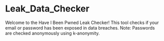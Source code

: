 # Leak_Data_Checker
Welcome to the Have I Been Pwned Leak Checker! This tool checks if your email or password has been exposed in data breaches. Note: Passwords are checked anonymously using k-anonymity.
